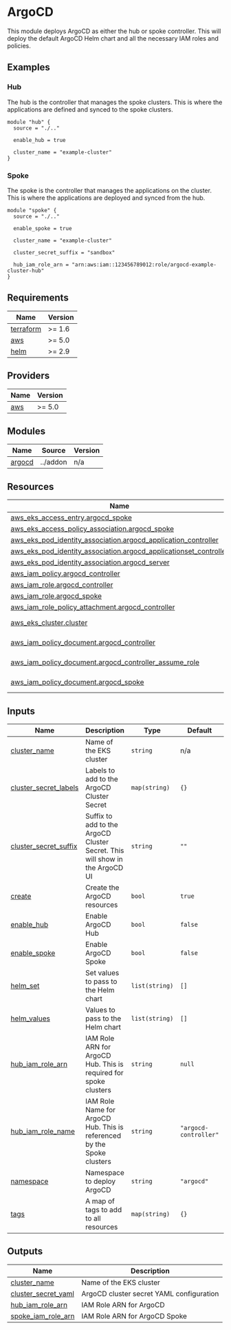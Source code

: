 # ArgoCD

This module deploys ArgoCD as either the hub or spoke controller. This will deploy the default ArgoCD Helm chart and all the necessary IAM roles and policies.

## Examples

### Hub

The hub is the controller that manages the spoke clusters. This is where the applications are defined and synced to the spoke clusters.

```hcl
module "hub" {
  source = "./.."

  enable_hub = true

  cluster_name = "example-cluster"
}
```

### Spoke

The spoke is the controller that manages the applications on the cluster. This is where the applications are deployed and synced from the hub.

```hcl
module "spoke" {
  source = "./.."

  enable_spoke = true

  cluster_name = "example-cluster"

  cluster_secret_suffix = "sandbox"

  hub_iam_role_arn = "arn:aws:iam::123456789012:role/argocd-example-cluster-hub"
}
```

<!-- BEGIN_TF_DOCS -->
## Requirements

| Name | Version |
|------|---------|
| <a name="requirement_terraform"></a> [terraform](#requirement\_terraform) | >= 1.6 |
| <a name="requirement_aws"></a> [aws](#requirement\_aws) | >= 5.0 |
| <a name="requirement_helm"></a> [helm](#requirement\_helm) | >= 2.9 |

## Providers

| Name | Version |
|------|---------|
| <a name="provider_aws"></a> [aws](#provider\_aws) | >= 5.0 |

## Modules

| Name | Source | Version |
|------|--------|---------|
| <a name="module_argocd"></a> [argocd](#module\_argocd) | ../addon | n/a |

## Resources

| Name | Type |
|------|------|
| [aws_eks_access_entry.argocd_spoke](https://registry.terraform.io/providers/hashicorp/aws/latest/docs/resources/eks_access_entry) | resource |
| [aws_eks_access_policy_association.argocd_spoke](https://registry.terraform.io/providers/hashicorp/aws/latest/docs/resources/eks_access_policy_association) | resource |
| [aws_eks_pod_identity_association.argocd_application_controller](https://registry.terraform.io/providers/hashicorp/aws/latest/docs/resources/eks_pod_identity_association) | resource |
| [aws_eks_pod_identity_association.argocd_applicationset_controller](https://registry.terraform.io/providers/hashicorp/aws/latest/docs/resources/eks_pod_identity_association) | resource |
| [aws_eks_pod_identity_association.argocd_server](https://registry.terraform.io/providers/hashicorp/aws/latest/docs/resources/eks_pod_identity_association) | resource |
| [aws_iam_policy.argocd_controller](https://registry.terraform.io/providers/hashicorp/aws/latest/docs/resources/iam_policy) | resource |
| [aws_iam_role.argocd_controller](https://registry.terraform.io/providers/hashicorp/aws/latest/docs/resources/iam_role) | resource |
| [aws_iam_role.argocd_spoke](https://registry.terraform.io/providers/hashicorp/aws/latest/docs/resources/iam_role) | resource |
| [aws_iam_role_policy_attachment.argocd_controller](https://registry.terraform.io/providers/hashicorp/aws/latest/docs/resources/iam_role_policy_attachment) | resource |
| [aws_eks_cluster.cluster](https://registry.terraform.io/providers/hashicorp/aws/latest/docs/data-sources/eks_cluster) | data source |
| [aws_iam_policy_document.argocd_controller](https://registry.terraform.io/providers/hashicorp/aws/latest/docs/data-sources/iam_policy_document) | data source |
| [aws_iam_policy_document.argocd_controller_assume_role](https://registry.terraform.io/providers/hashicorp/aws/latest/docs/data-sources/iam_policy_document) | data source |
| [aws_iam_policy_document.argocd_spoke](https://registry.terraform.io/providers/hashicorp/aws/latest/docs/data-sources/iam_policy_document) | data source |

## Inputs

| Name | Description | Type | Default | Required |
|------|-------------|------|---------|:--------:|
| <a name="input_cluster_name"></a> [cluster\_name](#input\_cluster\_name) | Name of the EKS cluster | `string` | n/a | yes |
| <a name="input_cluster_secret_labels"></a> [cluster\_secret\_labels](#input\_cluster\_secret\_labels) | Labels to add to the ArgoCD Cluster Secret | `map(string)` | `{}` | no |
| <a name="input_cluster_secret_suffix"></a> [cluster\_secret\_suffix](#input\_cluster\_secret\_suffix) | Suffix to add to the ArgoCD Cluster Secret. This will show in the ArgoCD UI | `string` | `""` | no |
| <a name="input_create"></a> [create](#input\_create) | Create the ArgoCD resources | `bool` | `true` | no |
| <a name="input_enable_hub"></a> [enable\_hub](#input\_enable\_hub) | Enable ArgoCD Hub | `bool` | `false` | no |
| <a name="input_enable_spoke"></a> [enable\_spoke](#input\_enable\_spoke) | Enable ArgoCD Spoke | `bool` | `false` | no |
| <a name="input_helm_set"></a> [helm\_set](#input\_helm\_set) | Set values to pass to the Helm chart | `list(string)` | `[]` | no |
| <a name="input_helm_values"></a> [helm\_values](#input\_helm\_values) | Values to pass to the Helm chart | `list(string)` | `[]` | no |
| <a name="input_hub_iam_role_arn"></a> [hub\_iam\_role\_arn](#input\_hub\_iam\_role\_arn) | IAM Role ARN for ArgoCD Hub. This is required for spoke clusters | `string` | `null` | no |
| <a name="input_hub_iam_role_name"></a> [hub\_iam\_role\_name](#input\_hub\_iam\_role\_name) | IAM Role Name for ArgoCD Hub. This is referenced by the Spoke clusters | `string` | `"argocd-controller"` | no |
| <a name="input_namespace"></a> [namespace](#input\_namespace) | Namespace to deploy ArgoCD | `string` | `"argocd"` | no |
| <a name="input_tags"></a> [tags](#input\_tags) | A map of tags to add to all resources | `map(string)` | `{}` | no |

## Outputs

| Name | Description |
|------|-------------|
| <a name="output_cluster_name"></a> [cluster\_name](#output\_cluster\_name) | Name of the EKS cluster |
| <a name="output_cluster_secret_yaml"></a> [cluster\_secret\_yaml](#output\_cluster\_secret\_yaml) | ArgoCD cluster secret YAML configuration |
| <a name="output_hub_iam_role_arn"></a> [hub\_iam\_role\_arn](#output\_hub\_iam\_role\_arn) | IAM Role ARN for ArgoCD |
| <a name="output_spoke_iam_role_arn"></a> [spoke\_iam\_role\_arn](#output\_spoke\_iam\_role\_arn) | IAM Role ARN for ArgoCD Spoke |
<!-- END_TF_DOCS -->
